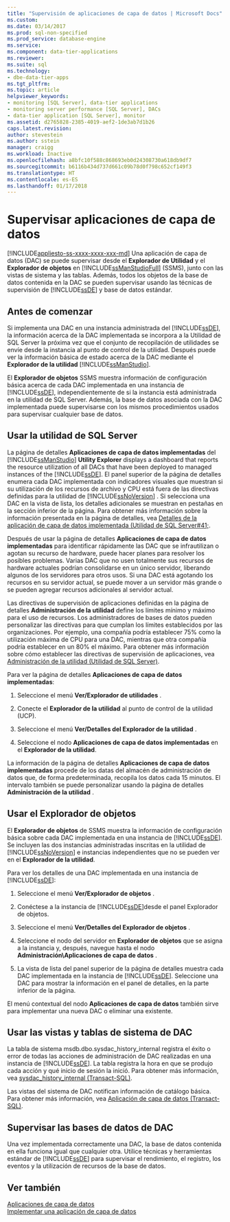 ```yaml
---
title: "Supervisión de aplicaciones de capa de datos | Microsoft Docs"
ms.custom: 
ms.date: 03/14/2017
ms.prod: sql-non-specified
ms.prod_service: database-engine
ms.service: 
ms.component: data-tier-applications
ms.reviewer: 
ms.suite: sql
ms.technology:
- dbe-data-tier-apps
ms.tgt_pltfrm: 
ms.topic: article
helpviewer_keywords:
- monitoring [SQL Server], data-tier applications
- monitoring server performance [SQL Server], DACs
- data-tier application [SQL Server], monitor
ms.assetid: d2765828-2385-4019-aef2-1de3ab7d1b26
caps.latest.revision: 
author: stevestein
ms.author: sstein
manager: craigg
ms.workload: Inactive
ms.openlocfilehash: a8bfc10f588c868693eb0d24308730a618db9df7
ms.sourcegitcommit: b6116b434d737d661c09b78d0f798c652cf149f3
ms.translationtype: HT
ms.contentlocale: es-ES
ms.lasthandoff: 01/17/2018
---
```

# <a name="monitor-data-tier-applications"></a>Supervisar aplicaciones de capa de datos
[!INCLUDE[appliesto-ss-xxxx-xxxx-xxx-md](../../includes/appliesto-ss-xxxx-xxxx-xxx-md.md)] Una aplicación de capa de datos (DAC) se puede supervisar desde el **Explorador de Utilidad** y el **Explorador de objetos** en [!INCLUDE[ssManStudioFull](../../includes/ssmanstudiofull-md.md)] (SSMS), junto con las vistas de sistema y las tablas. Además, todos los objetos de la base de datos contenida en la DAC se pueden supervisar usando las técnicas de supervisión de [!INCLUDE[ssDE](../../includes/ssde-md.md)] y base de datos estándar.  
  
## <a name="before-you-begin"></a>Antes de comenzar  
 Si implementa una DAC en una instancia administrada del [!INCLUDE[ssDE](../../includes/ssde-md.md)], la información acerca de la DAC implementada se incorpora a la Utilidad de SQL Server la próxima vez que el conjunto de recopilación de utilidades se envíe desde la instancia al punto de control de la utilidad. Después puede ver la información básica de estado acerca de la DAC mediante el **Explorador de la utilidad** [!INCLUDE[ssManStudio](../../includes/ssmanstudio-md.md)].  
  
 El **Explorador de objetos** SSMS muestra información de configuración básica acerca de cada DAC implementada en una instancia de [!INCLUDE[ssDE](../../includes/ssde-md.md)], independientemente de si la instancia está administrada en la utilidad de SQL Server. Además, la base de datos asociada con la DAC implementada puede supervisarse con los mismos procedimientos usados para supervisar cualquier base de datos.  
  
## <a name="using-the-sql-server-utility"></a>Usar la utilidad de SQL Server  
 La página de detalles **Aplicaciones de capa de datos implementadas** del [!INCLUDE[ssManStudio](../../includes/ssmanstudio-md.md)] **Utility Explorer** displays a dashboard that reports the resource utilization of all DACs that have been deployed to managed instances of the [!INCLUDE[ssDE](../../includes/ssde-md.md)]. El panel superior de la página de detalles enumera cada DAC implementada con indicadores visuales que muestran si su utilización de los recursos de archivo y CPU está fuera de las directivas definidas para la utilidad de [!INCLUDE[ssNoVersion](../../includes/ssnoversion-md.md)] . Si selecciona una DAC en la vista de lista, los detalles adicionales se muestran en pestañas en la sección inferior de la página. Para obtener más información sobre la información presentada en la página de detalles, vea [Detalles de la aplicación de capa de datos implementada &#40;Utilidad de SQL Server#41;](http://msdn.microsoft.com/library/79c41dd9-abcb-434e-9326-00a341d5c867).  
  
 Después de usar la página de detalles **Aplicaciones de capa de datos implementadas** para identificar rápidamente las DAC que se infrautilizan o agotan su recurso de hardware, puede hacer planes para resolver los posibles problemas. Varias DAC que no usen totalmente sus recursos de hardware actuales podrían consolidarse en un único servidor, liberando algunos de los servidores para otros usos. Si una DAC está agotando los recursos en su servidor actual, se puede mover a un servidor más grande o se pueden agregar recursos adicionales al servidor actual.  
  
 Las directivas de supervisión de aplicaciones definidas en la página de detalles **Administración de la utilidad** define los límites mínimo y máximo para el uso de recursos. Los administradores de bases de datos pueden personalizar las directivas para que cumplan los límites establecidos por las organizaciones. Por ejemplo, una compañía podría establecer 75% como la utilización máxima de CPU para una DAC, mientras que otra compañía podría establecer en un 80% el máximo. Para obtener más información sobre cómo establecer las directivas de supervisión de aplicaciones, vea [Administración de la utilidad &#40;Utilidad de SQL Server&#41;](http://msdn.microsoft.com/library/3e5a00c3-8905-40f0-9ddc-d924df9c2f0d).  
  
 Para ver la página de detalles **Aplicaciones de capa de datos implementadas**:  
  
1.  Seleccione el menú **Ver/Explorador de utilidades** .  
  
2.  Conecte el **Explorador de la utilidad** al punto de control de la utilidad (UCP).  
  
3.  Seleccione el menú **Ver/Detalles del Explorador de la utilidad** .  
  
4.  Seleccione el nodo **Aplicaciones de capa de datos implementadas** en el **Explorador de la utilidad**.  
  
 La información de la página de detalles **Aplicaciones de capa de datos implementadas** procede de los datas del almacén de administración de datos que, de forma predeterminada, recopila los datos cada 15 minutos. El intervalo también se puede personalizar usando la página de detalles **Administración de la utilidad** .  
  
## <a name="using-object-explorer"></a>Usar el Explorador de objetos  
 El **Explorador de objetos** de SSMS muestra la información de configuración básica sobre cada DAC implementada en una instancia de [!INCLUDE[ssDE](../../includes/ssde-md.md)]. Se incluyen las dos instancias administradas inscritas en la utilidad de [!INCLUDE[ssNoVersion](../../includes/ssnoversion-md.md)] e instancias independientes que no se pueden ver en el **Explorador de la utilidad**.  
  
 Para ver los detalles de una DAC implementada en una instancia de [!INCLUDE[ssDE](../../includes/ssde-md.md)]:  
  
1.  Seleccione el menú **Ver/Explorador de objetos** .  
  
2.  Conéctese a la instancia de [!INCLUDE[ssDE](../../includes/ssde-md.md)]desde el panel Explorador de objetos.  
  
3.  Seleccione el menú **Ver/Detalles del Explorador de objetos** .  
  
4.  Seleccione el nodo del servidor en **Explorador de objetos** que se asigna a la instancia y, después, navegue hasta el nodo **Administración\Aplicaciones de capa de datos** .  
  
5.  La vista de lista del panel superior de la página de detalles muestra cada DAC implementada en la instancia de [!INCLUDE[ssDE](../../includes/ssde-md.md)]. Seleccione una DAC para mostrar la información en el panel de detalles, en la parte inferior de la página.  
  
 El menú contextual del nodo **Aplicaciones de capa de datos** también sirve para implementar una nueva DAC o eliminar una existente.  
  
## <a name="using-the-dac-system-views-and-tables"></a>Usar las vistas y tablas de sistema de DAC  
 La tabla de sistema msdb.dbo.sysdac_history_internal registra el éxito o error de todas las acciones de administración de DAC realizadas en una instancia de [!INCLUDE[ssDE](../../includes/ssde-md.md)]. La tabla registra la hora en que se produjo cada acción y qué inicio de sesión la inició. Para obtener más información, vea [sysdac_history_internal &#40;Transact-SQL&#41;](../../relational-databases/system-tables/data-tier-application-tables-sysdac-history-internal.md).  
  
 Las vistas del sistema de DAC notifican información de catálogo básica. Para obtener más información, vea [Aplicación de capa de datos &#40;Transact-SQL&#41;](http://msdn.microsoft.com/library/0de01328-d7a6-4677-b7a0-dcd3098c23d4).  
  
## <a name="monitoring-dac-databases"></a>Supervisar las bases de datos de DAC  
 Una vez implementada correctamente una DAC, la base de datos contenida en ella funciona igual que cualquier otra. Utilice técnicas y herramientas estándar de [!INCLUDE[ssDE](../../includes/ssde-md.md)] para supervisar el rendimiento, el registro, los eventos y la utilización de recursos de la base de datos.  
  
## <a name="see-also"></a>Ver también  
 [Aplicaciones de capa de datos](../../relational-databases/data-tier-applications/data-tier-applications.md)   
 [Implementar una aplicación de capa de datos](../../relational-databases/data-tier-applications/deploy-a-data-tier-application.md)  
  
  
